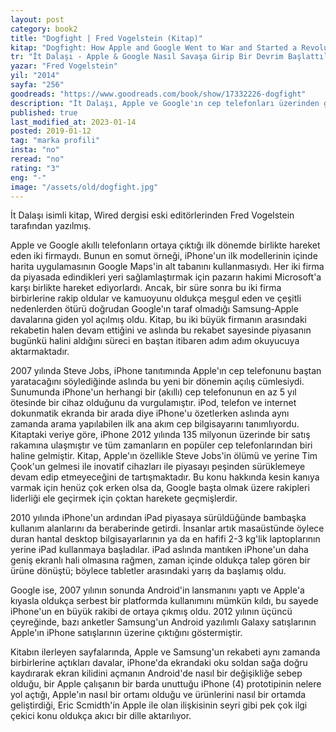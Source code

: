 ```yaml
---
layout: post  
category: book2  
title: "Dogfight | Fred Vogelstein (Kitap)"  
kitap: "Dogfight: How Apple and Google Went to War and Started a Revolution"  
tr: "İt Dalaşı - Apple & Google Nasıl Savaşa Girip Bir Devrim Başlattılar?"  
yazar: "Fred Vogelstein"  
yil: "2014"  
sayfa: "256"  
goodreads: "https://www.goodreads.com/book/show/17332226-dogfight"
description: "İt Dalaşı, Apple ve Google'ın cep telefonları üzerinden giriştikleri savaşı ve aralarındaki rekabeti anlatıyor."
published: true
last_modified_at: 2023-01-14
posted: 2019-01-12
tag: "marka profili"
insta: "no"
reread: "no"
rating: "3"
eng: "-"
image: "/assets/old/dogfight.jpg"
---
```


İt Dalaşı isimli kitap, Wired dergisi eski editörlerinden Fred Vogelstein tarafından yazılmış.  

Apple ve Google akıllı telefonların ortaya çıktığı ilk dönemde birlikte hareket eden iki firmaydı. Bunun en somut örneği, iPhone'un ilk modellerinin içinde harita uygulamasının Google Maps'in alt tabanını kullanmasıydı. Her iki firma da piyasada edindikleri yeri sağlamlaştırmak için pazarın hakimi Microsoft'a karşı birlikte hareket ediyorlardı. Ancak, bir süre sonra bu iki firma birbirlerine rakip oldular ve kamuoyunu oldukça meşgul eden ve çeşitli nedenlerden ötürü doğrudan Google'ın taraf olmadığı Samsung-Apple davalarına giden yol açılmış oldu. Kitap, bu iki büyük firmanın arasındaki rekabetin halen devam ettiğini ve aslında bu rekabet sayesinde piyasanın bugünkü halini aldığını süreci en baştan itibaren adım adım okuyucuya aktarmaktadır.  
  
2007 yılında Steve Jobs, iPhone tanıtımında Apple'ın cep telefonunu baştan yaratacağını söylediğinde aslında bu yeni bir dönemin açılış cümlesiydi. Sunumunda iPhone'un herhangi bir (akıllı) cep telefonunun en az 5 yıl ötesinde bir cihaz olduğunu da vurgulamıştır. iPod, telefon ve internet dokunmatik ekranda bir arada diye iPhone'u özetlerken aslında aynı zamanda arama yapılabilen ilk ana akım cep bilgisayarını tanımlıyordu. Kitaptaki veriye göre, iPhone 2012 yılında 135 milyonun üzerinde bir satış rakamına ulaşmıştır ve tüm zamanların en popüler cep telefonlarından biri haline gelmiştir. Kitap, Apple'ın özellikle Steve Jobs'in ölümü ve yerine Tim Çook'un gelmesi ile inovatif cihazları ile piyasayı peşinden sürüklemeye devam edip etmeyeceğini de tartışmaktadır. Bu konu hakkında kesin kanıya varmak için henüz çok erken olsa da, Google başta olmak üzere rakipleri liderliği ele geçirmek için çoktan harekete geçmişlerdir.  
  
2010 yılında iPhone'un ardından iPad piyasaya sürüldüğünde bambaşka kullanım alanlarını da beraberinde getirdi. İnsanlar artık masaüstünde öylece duran hantal desktop bilgisayarlarının ya da en hafifi 2-3 kg'lik laptoplarının yerine iPad kullanmaya başladılar. iPad aslında mantıken iPhone'un daha geniş ekranlı hali olmasına rağmen, zaman içinde oldukça talep gören bir ürüne dönüştü; böylece tabletler arasındaki yarış da başlamış oldu.  
  
Google ise, 2007 yılının sonunda Android'in lansmanını yaptı ve Apple'a kıyasla oldukça serbest bir platformda kullanımını mümkün kıldı, bu sayede iPhone'un en büyük rakibi de ortaya çıkmış oldu. 2012 yılının üçüncü çeyreğinde, bazı anketler Samsung'un Android yazılımlı Galaxy satışlarının Apple'ın iPhone satışlarının üzerine çıktığını göstermiştir.  
  
Kitabın ilerleyen sayfalarında, Apple ve Samsung'un rekabeti aynı zamanda birbirlerine açtıkları davalar, iPhone'da ekrandaki oku soldan sağa doğru kaydırarak ekran kilidini açmanın Android'de nasıl bir değişikliğe sebep olduğu, bir Apple çalışanın bir barda unuttuğu iPhone (4) prototipinin nelere yol açtığı, Apple'ın nasıl bir ortamı olduğu ve ürünlerini nasıl bir ortamda geliştirdiği, Eric Scmidth'in Apple ile olan ilişkisinin seyri gibi pek çok ilgi çekici konu oldukça akıcı bir dille aktarılıyor.  
    
	
	
